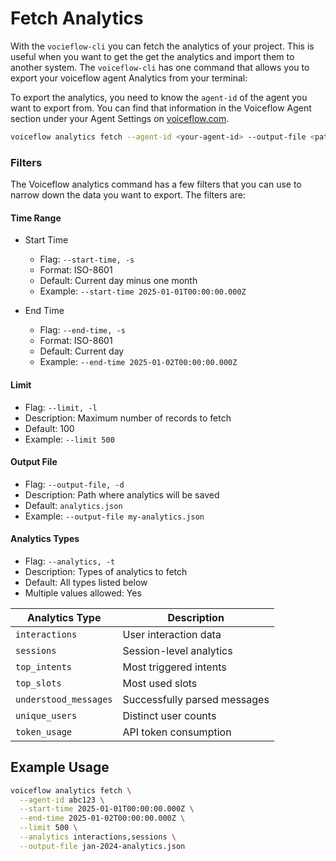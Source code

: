 # Fetch Analytics

With the `vocieflow-cli` you can fetch the analytics of your project. This is useful when you want to get the get the analytics and import them to another system. The `voiceflow-cli` has one command that allows you to export your voiceflow agent Analytics from your terminal:

To export the analytics, you need to know the `agent-id` of the agent you want to export from. You can find that information in the Voiceflow Agent section under your Agent Settings on [voiceflow.com](https://voiceflow.com).

```sh
voiceflow analytics fetch --agent-id <your-agent-id> --output-file <path-to-save>
```

### Filters

The Voiceflow analytics command has a few filters that you can use to narrow down the data you want to export. The filters are:

#### Time Range

- Start Time

    * Flag: `--start-time, -s`
    * Format: ISO-8601
    * Default: Current day minus one month
    * Example: `--start-time 2025-01-01T00:00:00.000Z`

- End Time

    * Flag: `--end-time, -s`
    * Format: ISO-8601
    * Default: Current day
    * Example: `--end-time 2025-01-02T00:00:00.000Z`


#### Limit

- Flag: `--limit, -l`
- Description: Maximum number of records to fetch
- Default: 100
- Example: `--limit 500`

#### Output File

- Flag: `--output-file, -d`
- Description: Path where analytics will be saved
- Default: `analytics.json`
- Example: `--output-file my-analytics.json`

#### Analytics Types

- Flag: `--analytics, -t`
- Description: Types of analytics to fetch
- Default: All types listed below
- Multiple values allowed: Yes

| Analytics Type | Description |
|---------------|-------------|
| `interactions` | User interaction data |
| `sessions` | Session-level analytics |
| `top_intents` | Most triggered intents |
| `top_slots` | Most used slots |
| `understood_messages` | Successfully parsed messages |
| `unique_users` | Distinct user counts |
| `token_usage` | API token consumption |

## Example Usage

```bash
voiceflow analytics fetch \
  --agent-id abc123 \
  --start-time 2025-01-01T00:00:00.000Z \
  --end-time 2025-01-02T00:00:00.000Z \
  --limit 500 \
  --analytics interactions,sessions \
  --output-file jan-2024-analytics.json
```
